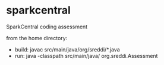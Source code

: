 # sparkcentral
SparkCentral coding assessment

from the home directory:
 - build: javac src/main/java/org/sreddi/\*.java
 - run:   java -classpath src/main/java/ org.sreddi.Assessment

